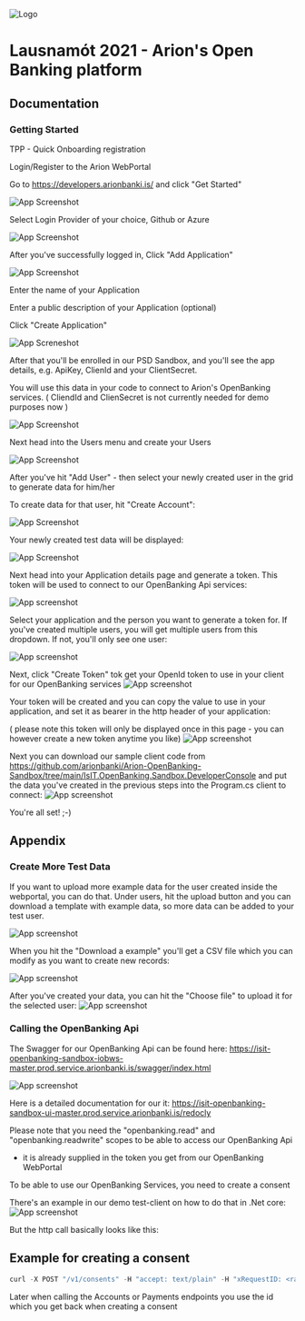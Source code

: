 ![Logo](https://github.com/arionbanki/Arion-OpenBanking-Sandbox/blob/main/doc-images/01%20-%20arionlogoblue.png?raw=true)
# Lausnamót 2021 - Arion's Open Banking platform


## Documentation


  ### Getting Started

  TPP - Quick Onboarding registration
  
  Login/Register to the Arion WebPortal

Go to https://developers.arionbanki.is/ and click "Get Started"


![App Screenshot](https://github.com/arionbanki/Arion-OpenBanking-Sandbox/blob/main/doc-images/02%20-%20Getting%20Started.png?raw=true)




Select Login Provider of your choice, Github or Azure

![App Screenshot](https://github.com/arionbanki/Arion-OpenBanking-Sandbox/blob/main/doc-images/03%20-%20Choose%20Provider.png?raw=true)
  
After you've successfully logged in, 
Click "Add Application"

![App Screenshot](https://github.com/arionbanki/Arion-OpenBanking-Sandbox/blob/main/doc-images/04%20-%20Create%20your%20first%20application.png?raw=true)

Enter the name of your Application

Enter a public description of your Application (optional)

Click "Create Application"

![App Screneshot](https://github.com/arionbanki/Arion-OpenBanking-Sandbox/blob/main/doc-images/05%20-%20Application%20Details%20Create.png?raw=true)

After that you'll be enrolled in our PSD Sandbox, and you'll see the app details, e.g. ApiKey, ClienId and your ClientSecret.

You will use this data in your code to connect to Arion's OpenBanking services.
( CliendId and ClienSecret is not currently needed for demo purposes now )

![App Screenshot](https://github.com/arionbanki/Arion-OpenBanking-Sandbox/blob/main/doc-images/06%20-%20My%20Demo%20App.png?raw=true)


Next head into the Users menu and create your Users

![App Screenshot](https://github.com/arionbanki/Arion-OpenBanking-Sandbox/blob/main/doc-images/07%20-%20Manage%20Users.png?raw=true)

After you've hit "Add User" - then select your newly created user in the grid to generate data for him/her

To create data for that user, hit "Create Account":

![App Screenshot](https://github.com/arionbanki/Arion-OpenBanking-Sandbox/blob/main/doc-images/08%20-%20Create%20Accounts.png?raw=true)

Your newly created test data will be displayed:

![App Screenshot](https://github.com/arionbanki/Arion-OpenBanking-Sandbox/blob/main/doc-images/09%20-%20Accounts%20Data.png?raw=true)

Next head into your Application details page and generate a token. This token will be used to connect to our OpenBanking Api services:

![App screenshot](https://github.com/arionbanki/Arion-OpenBanking-Sandbox/blob/main/doc-images/10%20-%20Generate%20Token%20Button.png?raw=true)

Select your application and the person you want to generate a token for. If you've created multiple users, you will get multiple users from this dropdown. If not, you'll only see one user:

![App screenshot](https://github.com/arionbanki/Arion-OpenBanking-Sandbox/blob/main/doc-images/11%20-%20Create%20Token.png?raw=true)

Next, click "Create Token" tok get your OpenId token to use in your client for our OpenBanking services
![App screenshot](https://github.com/arionbanki/Arion-OpenBanking-Sandbox/blob/main/doc-images/12%20-%20Token%20Generation.png?raw=true)

Your token will be created and you can copy the value to use in your application, and set it as bearer in the http header of your application:

( please note this token will only be displayed once in this page - you can however create a new token anytime you like)
![App screenshot](https://github.com/arionbanki/Arion-OpenBanking-Sandbox/blob/main/doc-images/13%20-%20Token%20Created.png?raw=true)

Next you can download our sample client code from https://github.com/arionbanki/Arion-OpenBanking-Sandbox/tree/main/IsIT.OpenBanking.Sandbox.DeveloperConsole
and put the data you've created in the previous steps into the Program.cs client to connect:
![App screenshot](https://github.com/arionbanki/Arion-OpenBanking-Sandbox/blob/main/doc-images/14%20-%20DevConsole%20Demo%20Code.png?raw=true)

You're all set! ;-)

## Appendix

### Create More Test Data
If you want to upload more example data for the user created inside the webportal, you can do that.
Under users, hit the upload button and you can download a template with example data, so more data can be added to your test user.

![App screenshot](https://github.com/arionbanki/Arion-OpenBanking-Sandbox/blob/main/doc-images/15%20-%20Download%20A%20Template.png?raw=true)

When you hit the "Download a example" you'll get a CSV file which you can modify as you want to create new records:

![App screenshot](https://github.com/arionbanki/Arion-OpenBanking-Sandbox/blob/main/doc-images/16%20-%20Excel%20Example.png?raw=true)


After you've created your data, you can hit the "Choose file" to upload it for the selected user:
![App screenshot](https://github.com/arionbanki/Arion-OpenBanking-Sandbox/blob/main/doc-images/17%20-%20Upload.png?raw=true)

### Calling the OpenBanking Api
The Swagger for our OpenBanking Api can be found here:
https://isit-openbanking-sandbox-iobws-master.prod.service.arionbanki.is/swagger/index.html

![App screenshot](https://github.com/arionbanki/Arion-OpenBanking-Sandbox/blob/main/doc-images/18%20-%20Iobws%20Swagger.png?raw=true)


Here is a detailed documentation for our it:
https://isit-openbanking-sandbox-ui-master.prod.service.arionbanki.is/redocly

Please note that you need the "openbanking.read" and "openbanking.readwrite" scopes to be able to access our OpenBanking Api
- it is already supplied in the token you get from our OpenBanking WebPortal

To be able to use our OpenBanking Services, you need to create a consent

There's an example in our demo test-client on how to do that in .Net core:
![App screenshot](https://github.com/arionbanki/Arion-OpenBanking-Sandbox/blob/main/doc-images/19%20-%20Create%20Consent%20In%20Net.png?raw=true)

But the http call basically looks like this:

## Example for creating a consent

```javascript
curl -X POST "/v1/consents" -H "accept: text/plain" -H "xRequestID: <random-UUID>" -H "pSUIPAddress: <IP-Address>" -H "PSU_ID: <PSU-ID>" -H "Ocp-Apim-Subscription-Key: <API-Key>" -H "Authorization: Bearer <AccessToken>" -H "Content-Type: application/json-patch+json" -d "{\"access\":{\"accounts\":[{\"iban\":\"IS970352264747671912631469\",\"bban\":\"035226474767\",\"pan\":null,\"maskedPan\":\"492500******1234\",\"msisdn\":null,\"currency\":\"ISK\"},{\"iban\":\"IS340395263302831912631469\",\"bban\":\"039526330283\",\"pan\":null,\"maskedPan\":null,\"msisdn\":null,\"currency\":\"ISK\"}],\"balances\":null,\"transactions\":null,\"availableAccounts\":null,\"availableAccountsWithBalance\":null,\"allPsd2\":null},\"recurringIndicator\":true,\"validUntil\":\"2021-09-02T14:35:47.0470702+00:00\",\"frequencyPerDay\":4,\"combinedServiceIndicator\":false}"
```

Later when calling the Accounts or Payments endpoints you use the id which you get back when creating a consent
